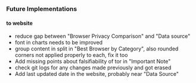 ### Future Implementations
#### to website
- reduce gap between "Browser Privacy Comparison" and "Data source"
- font in charts needs to be improved
- group content in split in "Best Browser by Category", also rounded corners not applied properly to each, fix it too
- Add missing points about falsifiability of tor in "Important Note"
- check git logs for any changes made previously and got erased
- Add last updated date in the website, probably near "Data Source"
